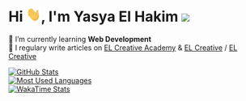 # Hi <img src='https://github.com/elhakimyasya/elhakimyasya/blob/master/assets/Hi.gif' width='29' height='29' />, I'm Yasya El Hakim ![](https://visitor-badge.glitch.me/badge?page_id=elhakimyasya.elhakimyasya)

🌱 I’m currently learning **Web Development**<br />
📝 I regulary write articles on [EL Creative Academy](https://www.elcreativeacademy.com/) & [EL Creative](https://elcreative.id/) / [EL Creative](https://elcreative.net/)<br />

<a href="#user-24789743-pinned-items-reorder-form">
  <img alt="GitHub Stats" src="https://github-readme-stats.vercel.app/api?username=elhakimyasya&show_icons=true&count_private=true&theme=gotham&rank_icon=github" />
</a>
<br/>
<a href="#user-24789743-pinned-items-reorder-form">
  <img alt="Most Used Languages" src="https://github-readme-stats.vercel.app/api/top-langs/?username=elhakimyasya&title_color=2aa889&text_color=99d1ce&icon_color=2bbc8a&bg_color=0c1014&langs_count=10&layout=compact&count_private=true" />
</a>
<br/>
<a href="#user-24789743-pinned-items-reorder-form">
  <img alt="WakaTime Stats" src="https://github-readme-stats.vercel.app/api/wakatime?username=elhakimyasya&layout=compact&theme=gotham&custom_title=Coding+Stats" />
</a>
